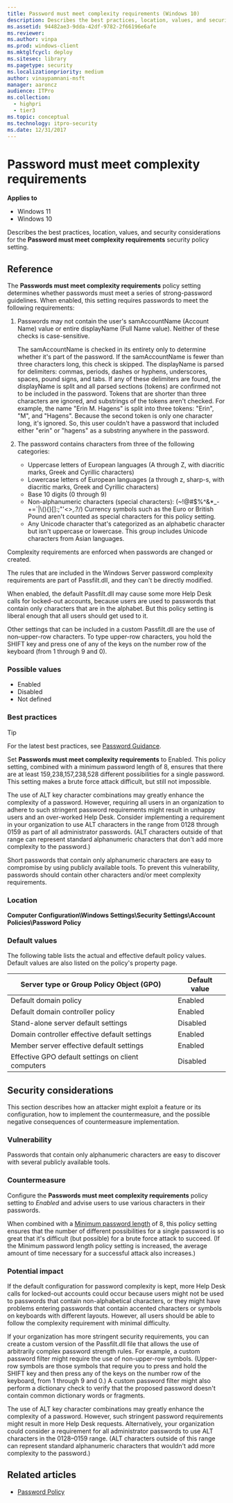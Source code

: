 ```yaml
---
title: Password must meet complexity requirements (Windows 10)
description: Describes the best practices, location, values, and security considerations for the Password must meet complexity requirements security policy setting.
ms.assetid: 94482ae3-9dda-42df-9782-2f66196e6afe
ms.reviewer: 
ms.author: vinpa
ms.prod: windows-client
ms.mktglfcycl: deploy
ms.sitesec: library
ms.pagetype: security
ms.localizationpriority: medium
author: vinaypamnani-msft
manager: aaroncz
audience: ITPro
ms.collection: 
  - highpri
  - tier3
ms.topic: conceptual
ms.technology: itpro-security
ms.date: 12/31/2017
---
```


# Password must meet complexity requirements

**Applies to**
-   Windows 11
-   Windows 10

Describes the best practices, location, values, and security considerations for the **Password must meet complexity requirements** security policy setting.

## Reference

The **Passwords must meet complexity requirements** policy setting determines whether passwords must meet a series of strong-password guidelines. When enabled, this setting requires passwords to meet the following requirements:

1.  Passwords may not contain the user's samAccountName (Account Name) value or entire displayName (Full Name value). Neither of these checks is case-sensitive.

    The samAccountName is checked in its entirety only to determine whether it's part of the password. If the samAccountName is fewer than three characters long, this check is skipped.
    The displayName is parsed for delimiters: commas, periods, dashes or hyphens, underscores, spaces, pound signs, and tabs. If any of these delimiters are found, the displayName is split and all parsed sections (tokens) are confirmed not to be included in the password. Tokens that are shorter than three characters are ignored, and substrings of the tokens aren't checked. For example, the name "Erin M. Hagens" is split into three tokens: "Erin", "M", and "Hagens". Because the second token is only one character long, it's ignored. So, this user couldn't have a password that included either "erin" or "hagens" as a substring anywhere in the password.

2.  The password contains characters from three of the following categories:

    -   Uppercase letters of European languages (A through Z, with diacritic marks, Greek and Cyrillic characters)
    -   Lowercase letters of European languages (a through z, sharp-s, with diacritic marks, Greek and Cyrillic characters)
    -   Base 10 digits (0 through 9)
    -   Non-alphanumeric characters (special characters): 
        (~!@#$%^&*_-+=`|\\(){}\[\]:;"'<>,.?/)
        Currency symbols such as the Euro or British Pound aren't counted as special characters for this policy setting.
    -   Any Unicode character that's categorized as an alphabetic character but isn't uppercase or lowercase. This group includes Unicode characters from Asian languages.

Complexity requirements are enforced when passwords are changed or created.

The rules that are included in the Windows Server password complexity requirements are part of Passfilt.dll, and they can't be directly modified.

When enabled, the default Passfilt.dll may cause some more Help Desk calls for locked-out accounts, because users are used to passwords that contain only characters that are in the alphabet. But this policy setting is liberal enough that all users should get used to it.

Other settings that can be included in a custom Passfilt.dll are the use of non–upper-row characters. To type upper-row characters, you hold the SHIFT key and press one of any of the keys on the number row of the keyboard (from 1 through 9 and 0).

### Possible values

-   Enabled
-   Disabled
-   Not defined

### Best practices

> [!TIP]
> For the latest best practices, see [Password Guidance](https://www.microsoft.com/research/publication/password-guidance).

Set **Passwords must meet complexity requirements** to Enabled. This policy setting, combined with a minimum password length of 8, ensures that there are at least 159,238,157,238,528 different possibilities for a single password. This setting makes a brute force attack difficult, but still not impossible.

The use of ALT key character combinations may greatly enhance the complexity of a password. However, requiring all users in an organization to adhere to such stringent password requirements might result in unhappy users and an over-worked Help Desk. Consider implementing a requirement in your organization to use ALT characters in the range from 0128 through 0159 as part of all administrator passwords. (ALT characters outside of that range can represent standard alphanumeric characters that don't add more complexity to the password.)

Short passwords that contain only alphanumeric characters are easy to compromise by using publicly available tools. To prevent this vulnerability, passwords should contain other characters and/or meet complexity requirements.

### Location

**Computer Configuration\\Windows Settings\\Security Settings\\Account Policies\\Password Policy**

### Default values

The following table lists the actual and effective default policy values. Default values are also listed on the policy's property page.

| Server type or Group Policy Object (GPO) | Default value |
|---|---|
| Default domain policy | Enabled |
| Default domain controller policy | Enabled |
| Stand-alone server default settings | Disabled |
| Domain controller effective default settings | Enabled |
| Member server effective default settings | Enabled|
| Effective GPO default settings on client computers | Disabled |
 
## Security considerations

This section describes how an attacker might exploit a feature or its configuration, how to implement the countermeasure, and the possible negative consequences of countermeasure implementation.

### Vulnerability

Passwords that contain only alphanumeric characters are easy to discover with several publicly available tools.

### Countermeasure

Configure the **Passwords must meet complexity requirements** policy setting to _Enabled_ and advise users to use various characters in their passwords.

When combined with a [Minimum password length](minimum-password-length.md) of 8, this policy setting ensures that the number of different possibilities for a single password is so great that it's difficult (but possible) for a brute force attack to succeed. (If the Minimum password length policy setting is increased, the average amount of time necessary for a successful attack also increases.)

### Potential impact

If the default configuration for password complexity is kept, more Help Desk calls for locked-out accounts could occur because users might not be used to passwords that contain non-alphabetical characters, or they might have problems entering passwords that contain accented characters or symbols on keyboards with different layouts. However, all users should be able to follow the complexity requirement with minimal difficulty.

If your organization has more stringent security requirements, you can create a custom version of the Passfilt.dll file that allows the use of arbitrarily complex password strength rules. For example, a custom password filter might require the use of non-upper-row symbols. (Upper-row symbols are those symbols that require you to press and hold the SHIFT key and then press any of the keys on the number row of the keyboard, from 1 through 9 and 0.) A custom password filter might also perform a dictionary check to verify that the proposed password doesn't contain common dictionary words or fragments.

The use of ALT key character combinations may greatly enhance the complexity of a password. However, such stringent password requirements might result in more Help Desk requests. Alternatively, your organization could consider a requirement for all administrator passwords to use ALT characters in the 0128–0159 range. (ALT characters outside of this range can represent standard alphanumeric characters that wouldn't add more complexity to the password.)

## Related articles

- [Password Policy](password-policy.md)

